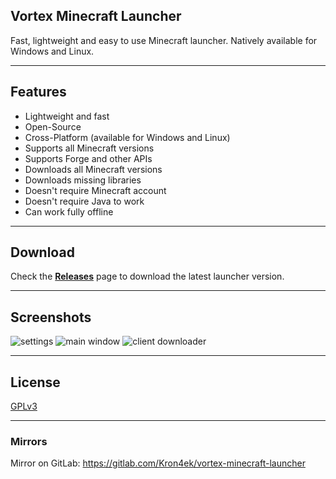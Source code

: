 ## Vortex Minecraft Launcher

Fast, lightweight and easy to use Minecraft launcher. Natively available for Windows and Linux.

---

## Features

* Lightweight and fast
* Open-Source
* Cross-Platform (available for Windows and Linux)
* Supports all Minecraft versions
* Supports Forge and other APIs
* Downloads all Minecraft versions
* Downloads missing libraries
* Doesn't require Minecraft account
* Doesn't require Java to work
* Can work fully offline

---

## Download

Check the [**Releases**](https://github.com/Kron4ek/minecraft-vortex-launcher/releases) page to download the latest launcher version.

---

## Screenshots

![settings](https://i.imgur.com/dkiweug.png)
![main window](https://i.imgur.com/pd2tnnK.png)
![client downloader](https://i.imgur.com/1QTjiDw.png)

---

## License

[GPLv3](https://github.com/Kron4ek/minecraft-vortex-launcher/blob/master/LICENSE.txt)

---

### Mirrors

Mirror on GitLab: https://gitlab.com/Kron4ek/vortex-minecraft-launcher
